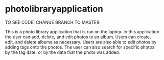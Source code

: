 # photolibraryapplication

TO SEE CODE: CHANGE BRANCH TO MASTER

This is a photo library application that is run on the laptop. In this application the user can add, delete, and edit photos to an album. Users can create, edit, and delete albums as necessary. Users are also able to edit photos by adding tags onto the photos. The user can also search for specific photos by the tag date, or by the data that the photo was added. 
